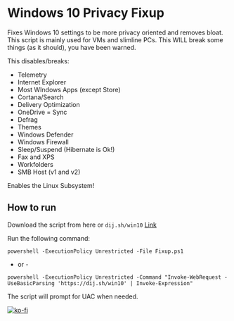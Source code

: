 # Windows 10 Privacy Fixup

Fixes Windows 10 settings to be more privacy oriented and removes bloat.
This script is mainly used for VMs and slimline PCs.
This WILL break some things (as it should), you have been warned.

This disables/breaks:

- Telemetry
- Internet Explorer
- Most WIndows Apps (except Store)
- Cortana/Search
- Delivery Optimization
- OneDrive
= Sync
- Defrag
- Themes
- Windows Defender
- Windows Firewall
- Sleep/Suspend (Hibernate is Ok!)
- Fax and XPS
- Workfolders
- SMB Host (v1 and v2)

Enables the Linux Subsystem!

## How to run

Download the script from here or ```dij.sh/win10``` [Link](https://dij.sh/win10)

Run the following command:

```[powershell]
powershell -ExecutionPolicy Unrestricted -File Fixup.ps1
```

- or -

```[powershell]
powershell -ExecutionPolicy Unrestricted -Command "Invoke-WebRequest -UseBasicParsing 'https://dij.sh/win10' | Invoke-Expression"
```

The script will prompt for UAC when needed.

[![ko-fi](https://ko-fi.com/img/githubbutton_sm.svg)](https://ko-fi.com/Z8Z4121TDS)
